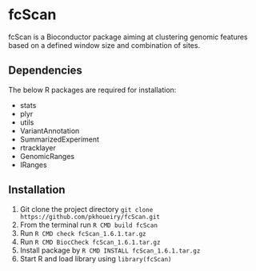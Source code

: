 fcScan
======

fcScan is a Bioconductor package aiming at clustering genomic features based on a defined window size and combination of sites.

Dependencies
-----------

The below R packages are required for installation:

+ stats
+ plyr
+ utils
+ VariantAnnotation
+ SummarizedExperiment
+ rtracklayer
+ GenomicRanges
+ IRanges

Installation
------------

1. Git clone the project directory `git clone https://github.com/pkhoueiry/fcScan.git`
2. From the terminal run `R CMD build fcScan`
3. Run `R CMD check fcScan_1.6.1.tar.gz`
4. Run  `R CMD BiocCheck fcScan_1.6.1.tar.gz`
5. Install package by `R CMD INSTALL fcScan_1.6.1.tar.gz`
6. Start R and load library using `library(fcScan)`



